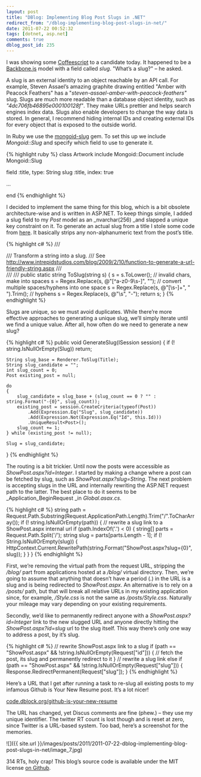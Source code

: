 ```yaml
---
layout: post
title: "DBlog: Implementing Blog Post Slugs in .NET"
redirect_from: "/dblog-implementing-blog-post-slugs-in-net/"
date: 2011-07-22 00:52:32
tags: [dotnet, asp.net]
comments: true
dblog_post_id: 235
---
```

I was showing some [Coffeescript](http://coffeescript.org/) to a candidate today. It happened to be a [Backbone.js](http://backbonejs.org/) model with a field called _slug_. "What’s a slug?" – he asked.

A slug is an external identity to an object reachable by an API call. For example, Steven Assael’s amazing graphite drawing entitled "Amber with Peacock Feathers" has a "_steven-assael-amber-with-peacock-feathers"_ slug. Slugs are much more readable than a database object identity, such as _"4dc706fb46895e000100128f"_. They make URLs prettier and helps search engines index data. Slugs also enable developers to change the way data is stored. In general, I recommend hiding internal IDs and creating external IDs for every object that is exposed to the outside world.

In Ruby we use the [mongoid-slug](https://github.com/mongoid/mongoid-slug) gem. To set this up we include _Mongoid::Slug_ and specify which field to use to generate it.

{% highlight ruby %}
class Artwork
  include Mongoid::Document
  include Mongoid::Slug

  field :title, type: String
  slug :title, index: true

  ...

end
{% endhighlight %}

I decided to implement the same thing for this blog, which is a bit obsolete architecture-wise and is written in ASP.NET. To keep things simple, I added a slug field to my _Post_ model as an _nvarchar(256) _and slapped a unique key constraint on it. To generate an actual slug from a title I stole some code from [here](https://web.archive.org/web/20120330194232/http://www.intrepidstudios.com/blog/2009/2/10/function-to-generate-a-url-friendly-string.aspx). It basically strips any non-alphanumeric text from the post’s title.

{% highlight c# %}
/// <summary>
/// Transform a string into a slug.
/// See http://www.intrepidstudios.com/blog/2009/2/10/function-to-generate-a-url-friendly-string.aspx
/// </summary>
/// <param name="s"></param>
/// <returns></returns>
public static string ToSlug(string s)
{
    s = s.ToLower();
    // invalid chars, make into spaces
    s = Regex.Replace(s, @"[^a-z0-9\s-]", "");
    // convert multiple spaces/hyphens into one space
    s = Regex.Replace(s, @"[\s-]+", " ").Trim();
    // hyphens
    s = Regex.Replace(s, @"\s", "-");
    return s;
}
{% endhighlight %}

Slugs are unique, so we must avoid duplicates. While there’re more effective approaches to generating a unique slug, we’ll simply iterate until we find a unique value. After all, how often do we need to generate a new slug?

{% highlight c# %}
public void GenerateSlug(ISession session)
{
    if (! string.IsNullOrEmpty(Slug))
        return;

    String slug_base = Renderer.ToSlug(Title);
    String slug_candidate = "";
    int slug_count = 0;
    Post existing_post = null;

    do
    {
        slug_candidate = slug_base + (slug_count == 0 ? "" : string.Format("-{0}", slug_count));
        existing_post = session.CreateCriteria(typeof(Post))
            .Add(Expression.Eq("Slug", slug_candidate))
            .Add(Expression.Not(Expression.Eq("Id", this.Id)))
            .UniqueResult<Post>();
        slug_count += 1;
    } while (existing_post != null);

    Slug = slug_candidate;
}
{% endhighlight %}

The routing is a bit trickier. Until now the posts were accessible as _ShowPost.aspx?id=Integer_. I started by making a change where a post can be fetched by slug, such as _ShowPost.aspx?slug=String_. The next problem is accepting slugs in the URL and internally rewriting the ASP.NET request path to the latter. The best place to do it seems to be _Application_BeginRequest _in _Global.asax.cs_.

{% highlight c# %}
string path = Request.Path.Substring(Request.ApplicationPath.Length).Trim("/".ToCharArray());
if (! string.IsNullOrEmpty(path))
{
    // rewrite a slug link to a ShowPost.aspx internal url
    if (path.IndexOf('.') < 0)
    {
        string[] parts = Request.Path.Split('/');
        string slug = parts[parts.Length - 1];
        if (! String.IsNullOrEmpty(slug))
        {
            HttpContext.Current.RewritePath(string.Format("ShowPost.aspx?slug={0}", slug));
        }
    }
}
{% endhighlight %}

First, we’re removing the virtual path from the request URL, stripping the _/blog/_ part from applications hosted at a _/blog/_ virtual directory. Then, we’re going to assume that anything that doesn’t have a period (.) in the URL is a slug and is being redirected to _ShowPost.aspx_. An alternative is to rely on a _/posts/_ path, but that will break all relative URLs in my existing application since, for example, _/Style.css_ is not the same as _/posts/Style.css_. Naturally your mileage may vary depending on your existing requirements.

Secondly, we’d like to permanently redirect anyone with a _ShowPost.aspx?id=Integer_ link to the new slugged URL and anyone directly hitting the _ShowPost.aspx?id=slug_ url to the slug itself. This way there’s only one way to address a post, by it’s slug.

{% highlight c# %}
// rewrite ShowPost.aspx link to a slug
if (path == "ShowPost.aspx" && !string.IsNullOrEmpty(Request["id"]))
{
    // fetch the post, its slug and permanently redirect to it
}
// rewrite a slug link
else if (path == "ShowPost.aspx" && !string.IsNullOrEmpty(Request["slug"]))
{
    Response.RedirectPermanent(Request["slug"]);
}
{% endhighlight %}

Here’s a URL that I get after running a task to re-slug all existing posts to my infamous Github is Your New Resume post. It’s a lot nicer!

[code.dblock.org/github-is-your-new-resume](http://code.dblock.org/github-is-your-new-resume)

The URL has changed, yet Discus comments are fine (phew.) – they use my unique identifier. The twitter RT count is lost though and is reset at zero, since Twitter is a URL-based system. Too bad, here’s a screenshot for the memories.

![]({{ site.url }}/images/posts/2011/2011-07-22-dblog-implementing-blog-post-slugs-in-net/image_7.jpg)

314 RTs, holy crap! This blog’s source code is available under the MIT license [on Github](http://github.com/dblock/dblog).
